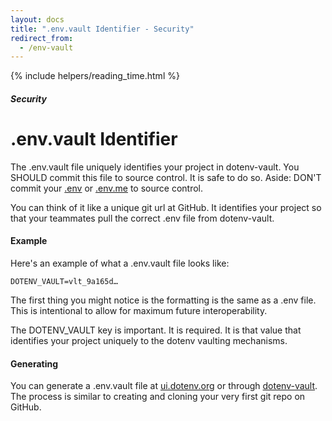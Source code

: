 ```yaml
---
layout: docs
title: ".env.vault Identifier - Security"
redirect_from:
  - /env-vault
---
```


{% include helpers/reading_time.html %}

##### Security

# .env.vault Identifier

The .env.vault file uniquely identifies your project in dotenv-vault. You SHOULD commit this file to source control. It is safe to do so. Aside: DON'T commit your [.env](/docs/security/env) or [.env.me](/docs/security/env-me) to source control.

You can think of it like a unique git url at GitHub. It identifies your project so that your teammates pull the correct .env file from dotenv-vault.

#### Example

Here's an example of what a .env.vault file looks like:

```
DOTENV_VAULT=vlt_9a165d…
```

The first thing you might notice is the formatting is the same as a .env file. This is intentional to allow for maximum future interoperability.

The DOTENV_VAULT key is important. It is required. It is that value that identifies your project uniquely to the dotenv vaulting mechanisms.

#### Generating

You can generate a .env.vault file at [ui.dotenv.org](https://ui.dotenv.org/ui1/project/new) or through [dotenv-vault](https://github.com/dotenv-org/dotenv-vault). The process is similar to creating and cloning your very first git repo on GitHub.
